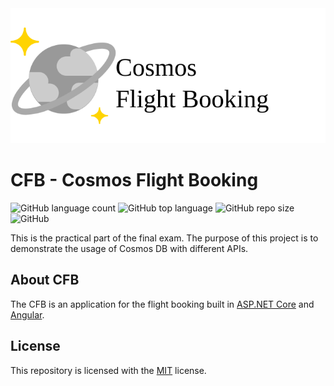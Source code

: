 
<div align="center">
    <img src="./src/CFB/wwwroot/logo-grey.svg" />
</div>

# CFB - Cosmos Flight Booking
![GitHub language count](https://img.shields.io/github/languages/count/velicko018/cfb.svg)
![GitHub top language](https://img.shields.io/github/languages/top/velicko018/cfb.svg)
![GitHub repo size](https://img.shields.io/github/repo-size/velicko018/cfb.svg)
![GitHub](https://img.shields.io/github/license/velicko018/cfb.svg)

This is the practical part of the final exam. The purpose of this project is to demonstrate the usage of Cosmos DB with different APIs.


## About CFB
The CFB is an application for the flight booking built in [ASP.NET Core](https://github.com/dotnet/aspnetcore) and [Angular](https://github.com/angular/angular).

## License

This repository is licensed with the [MIT](LICENSE) license.
